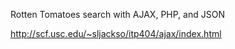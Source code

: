 Rotten Tomatoes search with AJAX, PHP, and JSON

http://scf.usc.edu/~sljackso/itp404/ajax/index.html